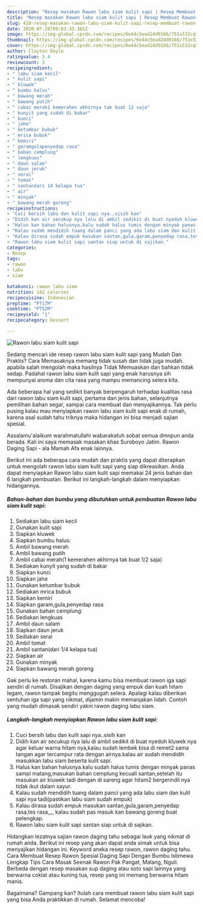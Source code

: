 ```yaml
---
description: "Resep masakan Rawon labu siam kulit sapi | Resep Membuat Rawon labu siam kulit sapi Yang Enak Banget"
title: "Resep masakan Rawon labu siam kulit sapi | Resep Membuat Rawon labu siam kulit sapi Yang Enak Banget"
slug: 428-resep-masakan-rawon-labu-siam-kulit-sapi-resep-membuat-rawon-labu-siam-kulit-sapi-yang-enak-banget
date: 2020-07-28T09:03:33.365Z
image: https://img-global.cpcdn.com/recipes/6e44c5ead24d9166/751x532cq70/rawon-labu-siam-kulit-sapi-foto-resep-utama.jpg
thumbnail: https://img-global.cpcdn.com/recipes/6e44c5ead24d9166/751x532cq70/rawon-labu-siam-kulit-sapi-foto-resep-utama.jpg
cover: https://img-global.cpcdn.com/recipes/6e44c5ead24d9166/751x532cq70/rawon-labu-siam-kulit-sapi-foto-resep-utama.jpg
author: Clayton Doyle
ratingvalue: 3.4
reviewcount: 3
recipeingredient:
- " labu siam kecil"
- " kulit sapi"
- " kluwek"
- " bumbu halus"
- " bawang merah"
- " bawang putih"
- " cabai merah1 kemerahen akhirnya tak buat 12 saja"
- " kunyit yang sudah di bakar"
- " kunci"
- " jahe"
- " ketumbar bubuk"
- " mrica bubuk"
- " kemiri"
- " garamgulapenyedap rasa"
- " bahan cemplung"
- " lengkuas"
- " daun salam"
- " daun jeruk"
- " serai"
- " tomat"
- " santandari 14 kelapa tua"
- " air"
- " minyak"
- " bawang merah goreng"
recipeinstructions:
- "Cuci bersih labu dan kulit sapi nya..sisih kan"
- "Didih kan air secukup nya lalu di ambil sedikit di buat nyeduh kluwek nya agar keluar warna hitam nya,kalau sudah lembek bisa di remet2 sama tangan agar tercampur rata dengan airnya.kalau air sudah mendidih masukkan labu siam beserta kulit sapi."
- "Halus kan bahan halusnya.kalu sudah halus tumis dengan minyak panas sampi matang,masukan bahan cemplung kecuali santan,setelah itu masukan air kluwek tadi dengan di sareng agar hitam2 bergerindil nya tidak ikut dalam sayur."
- "Kalau sudah mendidih tuang dalam panci yang ada labu siam dan kulit sapi nya tadi(pastikan labu siam sudah empuk)"
- "Kalau dirasa sudah empuk masukan santan,gula,garam,penyedap rasa,tes rasa,,,, kalau sudah pas masuk kan bawang goreng buat pelengkap."
- "Rawon labu siam kulit sapi santan siap untuk di sajikan."
categories:
- Resep
tags:
- rawon
- labu
- siam

katakunci: rawon labu siam 
nutrition: 142 calories
recipecuisine: Indonesian
preptime: "PT17M"
cooktime: "PT52M"
recipeyield: "1"
recipecategory: Dessert

---
```



![Rawon labu siam kulit sapi](https://img-global.cpcdn.com/recipes/6e44c5ead24d9166/751x532cq70/rawon-labu-siam-kulit-sapi-foto-resep-utama.jpg)

Sedang mencari ide resep rawon labu siam kulit sapi yang Mudah Dan Praktis? Cara Memasaknya memang tidak susah dan tidak juga mudah. apabila salah mengolah maka hasilnya Tidak Memuaskan dan bahkan tidak sedap. Padahal rawon labu siam kulit sapi yang enak harusnya sih mempunyai aroma dan cita rasa yang mampu memancing selera kita.

Ada beberapa hal yang sedikit banyak berpengaruh terhadap kualitas rasa dari rawon labu siam kulit sapi, pertama dari jenis bahan, selanjutnya pemilihan bahan segar, sampai cara membuat dan menyajikannya. Tak perlu pusing kalau mau menyiapkan rawon labu siam kulit sapi enak di rumah, karena asal sudah tahu triknya maka hidangan ini bisa menjadi sajian spesial.

Assalamu&#39;alaikum warahmatullahi wabarakatuh sobat semua dmnpun anda berada. Kali ini saya memasak masakan khas Suroboyo Jatim. Rawon Daging Sapi - ala Mamah Afa enak lainnya.


Berikut ini ada beberapa cara mudah dan praktis yang dapat diterapkan untuk mengolah rawon labu siam kulit sapi yang siap dikreasikan. Anda dapat menyiapkan Rawon labu siam kulit sapi memakai 24 jenis bahan dan 6 langkah pembuatan. Berikut ini langkah-langkah dalam menyiapkan hidangannya.

<!--inarticleads1-->

##### Bahan-bahan dan bumbu yang dibutuhkan untuk pembuatan Rawon labu siam kulit sapi:

1. Sediakan  labu siam kecil
1. Gunakan  kulit sapi
1. Siapkan  kluwek
1. Siapkan  bumbu halus:
1. Ambil  bawang merah
1. Ambil  bawang putih
1. Ambil  cabai merah(1 kemerahen akhirnya tak buat 1/2 saja)
1. Sediakan  kunyit yang sudah di bakar
1. Siapkan  kunci
1. Siapkan  jahe
1. Gunakan  ketumbar bubuk
1. Sediakan  mrica bubuk
1. Siapkan  kemiri
1. Siapkan  garam,gula,penyedap rasa
1. Gunakan  bahan cemplung:
1. Sediakan  lengkuas
1. Ambil  daun salam
1. Siapkan  daun jeruk
1. Sediakan  serai
1. Ambil  tomat
1. Ambil  santan(dari 1/4 kelapa tua)
1. Siapkan  air
1. Gunakan  minyak
1. Siapkan  bawang merah goreng


Gak perlu ke restoran mahal, karena kamu bisa membuat rawon iga sapi sendiri di rumah. Disajikan dengan daging yang empuk dan kuah hitam legam, rawon tampak begitu menggugah selera. Apalagi kalau diberikan sentuhan iga sapi yang nikmat, dijamin makin memanjakan lidah. Contoh yang mudah dimasak sendiri yakni rawon daging labu siam. 

<!--inarticleads2-->

##### Langkah-langkah menyiapkan Rawon labu siam kulit sapi:

1. Cuci bersih labu dan kulit sapi nya..sisih kan
1. Didih kan air secukup nya lalu di ambil sedikit di buat nyeduh kluwek nya agar keluar warna hitam nya,kalau sudah lembek bisa di remet2 sama tangan agar tercampur rata dengan airnya.kalau air sudah mendidih masukkan labu siam beserta kulit sapi.
1. Halus kan bahan halusnya.kalu sudah halus tumis dengan minyak panas sampi matang,masukan bahan cemplung kecuali santan,setelah itu masukan air kluwek tadi dengan di sareng agar hitam2 bergerindil nya tidak ikut dalam sayur.
1. Kalau sudah mendidih tuang dalam panci yang ada labu siam dan kulit sapi nya tadi(pastikan labu siam sudah empuk)
1. Kalau dirasa sudah empuk masukan santan,gula,garam,penyedap rasa,tes rasa,,,, kalau sudah pas masuk kan bawang goreng buat pelengkap.
1. Rawon labu siam kulit sapi santan siap untuk di sajikan.


Hidangkan lezatnya sajian rawon daging tahu sebagai lauk yang nikmat di rumah anda. Berikut ini resep yang akan dapat anda simak untuk bisa menyajikan hidangan ini. Keyword aneka resep rawon, rawon daging tahu. Cara Membuat Resep Rawon Spesial Daging Sapi Dengan Bumbu Istimewa Lengkap Tips Cara Masak Seenak Rawon Pak Pangat, Malang, Nguli. Berbeda dengan resep masakan sup daging atau soto sapi lainnya yang berwarna coklat atau kuning tua, resep yang ini memang berwarna hitam manis. 

Bagaimana? Gampang kan? Itulah cara membuat rawon labu siam kulit sapi yang bisa Anda praktikkan di rumah. Selamat mencoba!
